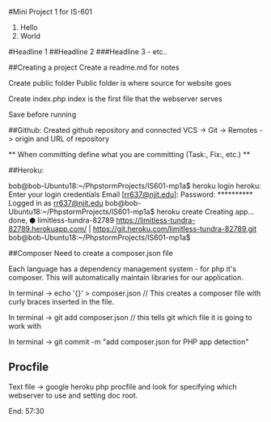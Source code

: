 #Mini Project 1 for IS-601
1. Hello
2. World

#Headline 1
##Headline 2
###Headline 3 - etc..

##Creating a project
Create a readme.md for notes 

Create public folder
Public folder is where source for website goes

Create index.php
index is the first file that the webserver serves

Save before running

##Github:
Created github repository and connected
VCS -> Git -> Remotes -> origin and URL of repository

** When committing define what you are committing (Task:, Fix:, etc.) **

##Heroku:

bob@bob-Ubuntu18:~/PhpstormProjects/IS601-mp1a$ heroku login
heroku: Enter your login credentials
Email [rr637@njit.edu]: 
Password: **********
Logged in as rr637@njit.edu
bob@bob-Ubuntu18:~/PhpstormProjects/IS601-mp1a$ heroku create
Creating app... done, ⬢ limitless-tundra-82789
https://limitless-tundra-82789.herokuapp.com/ | https://git.heroku.com/limitless-tundra-82789.git
bob@bob-Ubuntu18:~/PhpstormProjects/IS601-mp1a$ 

##Composer
Need to create a composer.json file

Each language has a dependency management system - for php it's composer. This will automatically maintain libraries for our application.

In terminal ->  echo '{}' > composer.json // This creates a composer file with curly braces inserted in the file.

In terminal -> git add composer.json // this tells git which file it is going to work with

In terminal -> git commit -m "add composer.json for PHP app detection"

## Procfile

Text file -> google heroku php procfile and look for specifying which webserver to use and setting doc root.

End: 57:30


